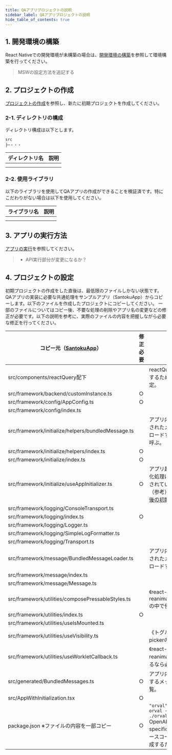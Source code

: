```yaml
---
title: QAアプリプロジェクトの説明
sidebar_label: QAアプリプロジェクトの説明
hide_table_of_contents: true
---
```


## 1. 開発環境の構築

React Nativeでの開発環境が未構築の場合は、[開発環境の構築](https://fintan-contents.github.io/mobile-app-crib-notes/react-native/learn/getting-started/setting-up-development-environment)を参照して環境構築を行ってください。

> MSWの設定方法を追記する

## 2. プロジェクトの作成

[プロジェクトの作成](https://fintan-contents.github.io/mobile-app-crib-notes/react-native/learn/getting-started/create-project)を参照し、新たに初期プロジェクトを作成してください。

### 2-1. ディレクトリの構成

ディレクトリ構成は以下とします。

```
src
├─・・・
```

| ディレクトリ名 | 説明 |
|--|--|
|  |  |
|  |  |

### 2-2. 使用ライブラリ

以下のライブラリを使用してQAアプリの作成ができることを検証済です。特にこだわりがない場合は以下を使用してください。

| ライブラリ名 | 説明 |
|--|--|
|  |  |
|  |  |

## 3. アプリの実行方法

[アプリの実行](https://fintan-contents.github.io/mobile-app-crib-notes/react-native/learn/getting-started/launch-created-app)を参照してください。

> - API実行部分が変更になるか？

## 4. プロジェクトの設定
初期プロジェクトの作成をした直後は、最低限のファイルしかない状態です。
QAアプリの実装に必要な共通処理をサンプルアプリ（SantokuApp）からコピーします。以下のファイルを作成したプロジェクトにコピーしてください。
一部のファイルについてはコピー後、不要な処理の削除やアプリ名の変更などの修正が必要です。以下の説明を参考に、実際のファイルの内容を把握しながら必要な修正を行ってください。

| コピー元（[SantokuApp](https://github.com/ws-4020/mobile-app-crib-notes/tree/master/example-app/SantokuApp "SantokuApp")） | 修正必要 | 説明 |
|--|--|--|
| src/components/reactQuery配下 | | reactQueryを使用するために必要な設定。 |
| src/framework/backend/customInstance.ts | ○ |  |
| src/framework/config/AppConfig.ts | ○ |  |
| src/framework/config/index.ts |  |  |
| src/framework/initialize/helpers/bundledMessage.ts |  | アプリ内にバンドルされたメッセージをロードするクラスを呼ぶ。 |
| src/framework/initialize/helpers/index.ts | ○ |  |
| src/framework/initialize/index.ts | ○ |  |
| src/framework/initialize/useAppInitializer.ts | ○ | アプリ起動時の初期化処理について記述されている。<br />（参考）[アプリ起動後の初期化処理](https://fintan-contents.github.io/mobile-app-crib-notes/react-native/santoku/application-architecture/life-cycle-management/initialization "アプリ起動後の初期化処理") |
| src/framework/logging/ConsoleTransport.ts |  |  |
| src/framework/logging/index.ts | ○ |  |
| src/framework/logging/Logger.ts |  |  |
| src/framework/logging/SimpleLogFormatter.ts |  |  |
| src/framework/logging/Transport.ts |  |  |
| src/framework/message/BundledMessageLoader.ts |  | アプリ内にバンドルされたメッセージをロードする。 |
| src/framework/message/index.ts |  |  |
| src/framework/message/Message.ts |  |  |
| src/framework/utilities/composePressableStyles.ts |  | 《react-native-reanimated pickerの中で使用》 |
| src/framework/utilities/index.ts | ○ |  |
| src/framework/utilities/useIsMounted.ts |  |  |
| src/framework/utilities/useVisibility.ts |  | 《トグルのstate pickerの中で使用》 |
| src/framework/utilities/useWorkletCallback.ts |  | 《react-native-reanimated使用するなら必要》 |
| src/generated/BundledMessages.ts | ○ | アプリ内にバンドルするメッセージの一覧。 |
| src/AppWithInitialization.tsx | ○ |  |
| package.json ※ファイルの内容を一部コピー | ○ | `"orval": "npx orval --config ./orval.config.ts"`<br />OpenAPI specificationからソースコードを自動生成するために必要。 |
